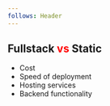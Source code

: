 ```yaml
---
follows: Header
---
```


## Fullstack <span style="color:red">vs</span> Static

* Cost
* Speed of deployment
* Hosting services
* Backend functionality
